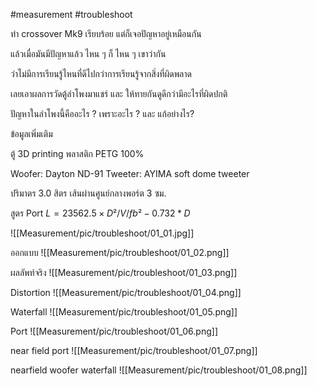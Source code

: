 #measurement #troubleshoot

ทำ crossover Mk9 เรียบร้อย แต่ก็เจอปัญหาอยู่เหมือนกัน

แล้วเมื่อมันมีปัญหาแล้ว ไหน ๆ ก็ ไหน ๆ เขาว่ากัน

ว่าไม่มีการเรียนรู้ไหนที่ดีไปกว่าการเรียนรู้จากสิ่งที่ผิดพลาด

เลยเอาผลการวัดตู้ลำโพงมาแชร์ และ ให้ทายกันดูดีกว่ามีอะไรที่ผิดปกติ

ปัญหาในลำโพงนี้คืออะไร ? เพราะอะไร ? และ แก้อย่างไร?

ข้อมูลเพิ่มเติม

ตู้ 3D printing พลาสติก PETG 100%

Woofer: Dayton ND-91
Tweeter: AYIMA soft dome tweeter

ปริมาตร 3.0 สิตร
เส้นผ่านศูนย์กลางพอร์ต 3 ซม.

สูตร Port
$L = 23562.5 × D² / V / fb² - 0.732*D$



![[Measurement/pic/troubleshoot/01_01.jpg]]

ออกแบบ
![[Measurement/pic/troubleshoot/01_02.png]]

ผลลัพท์จริง
![[Measurement/pic/troubleshoot/01_03.png]]

Distortion
![[Measurement/pic/troubleshoot/01_04.png]]

Waterfall
![[Measurement/pic/troubleshoot/01_05.png]]

Port
![[Measurement/pic/troubleshoot/01_06.png]]

near field port
![[Measurement/pic/troubleshoot/01_07.png]]

nearfield woofer waterfall
![[Measurement/pic/troubleshoot/01_08.png]]

